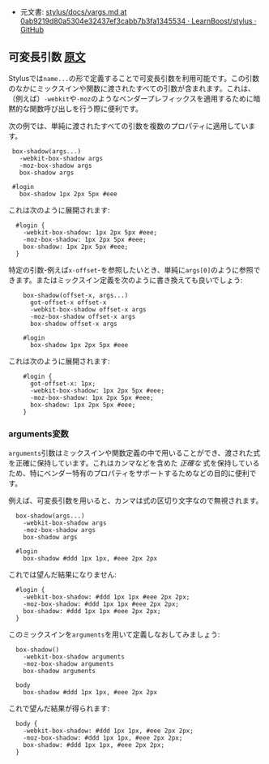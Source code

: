 + 元文書: [stylus/docs/vargs.md at 0ab9219d80a5304e32437ef3cabb7b3fa1345534 · LearnBoost/stylus · GitHub](https://github.com/LearnBoost/stylus/blob/0ab9219d80a5304e32437ef3cabb7b3fa1345534/docs/vargs.md "stylus/docs/vargs.md at 0ab9219d80a5304e32437ef3cabb7b3fa1345534 · LearnBoost/stylus · GitHub")

## 可変長引数 [原文](http://learnboost.github.com/stylus/docs/vargs.html)

 Stylusでは`name...`の形で定義することで可変長引数を利用可能です。この引数のなかにミックスインや関数に渡されたすべての引数が含まれます。これは、（例えば）`-webkit`や`-moz`のようなベンダープレフィックスを適用するために暗黙的な関数呼び出しを行う際に便利です。

次の例では、単純に渡されたすべての引数を複数のプロパティに適用しています。

     box-shadow(args...)
       -webkit-box-shadow args
       -moz-box-shadow args
       box-shadow args

     #login
       box-shadow 1px 2px 5px #eee

これは次のように展開されます:

      #login {
        -webkit-box-shadow: 1px 2px 5px #eee;
        -moz-box-shadow: 1px 2px 5px #eee;
        box-shadow: 1px 2px 5px #eee;
      }

特定の引数-例えば`x-offset`-を参照したいとき、単純に`args[0]`のように参照できます。またはミックスイン定義を次のように書き換えても良いでしょう:

        box-shadow(offset-x, args...)
          got-offset-x offset-x
          -webkit-box-shadow offset-x args
          -moz-box-shadow offset-x args
          box-shadow offset-x args

        #login
          box-shadow 1px 2px 5px #eee

これは次のように展開されます:

        #login {
          got-offset-x: 1px;
          -webkit-box-shadow: 1px 2px 5px #eee;
          -moz-box-shadow: 1px 2px 5px #eee;
          box-shadow: 1px 2px 5px #eee;
        }

### arguments変数

  `arguments`引数はミックスインや関数定義の中で用いることができ、渡された式を正確に保持しています。これはカンマなどを含めた _正確な_ 式を保持しているため、特にベンダー特有のプロパティをサポートするためなどの目的に便利です。

  例えば、可変長引数を用いると、カンマは式の区切り文字なので無視されます。
  
      box-shadow(args...)
        -webkit-box-shadow args
        -moz-box-shadow args
        box-shadow args

      #login
        box-shadow #ddd 1px 1px, #eee 2px 2px 

これでは望んだ結果になりません:

      #login {
        -webkit-box-shadow: #ddd 1px 1px #eee 2px 2px;
        -moz-box-shadow: #ddd 1px 1px #eee 2px 2px;
        box-shadow: #ddd 1px 1px #eee 2px 2px;
      }

このミックスインを`arguments`を用いて定義しなおしてみましょう:

      box-shadow()
        -webkit-box-shadow arguments
        -moz-box-shadow arguments
        box-shadow arguments

      body
        box-shadow #ddd 1px 1px, #eee 2px 2px

これで望んだ結果が得られます:

      body {
        -webkit-box-shadow: #ddd 1px 1px, #eee 2px 2px;
        -moz-box-shadow: #ddd 1px 1px, #eee 2px 2px;
        box-shadow: #ddd 1px 1px, #eee 2px 2px;
      }

